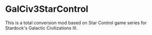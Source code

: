 GalCiv3StarControl
==================

This is a total conversion mod based on Star Control game series for Stardock's Galactic Civilizations III.
